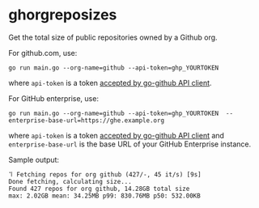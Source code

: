 # ghorgreposizes
Get the total size of public repositories owned by a Github org.

For github.com, use:
```
go run main.go --org-name=github --api-token=ghp_YOURTOKEN
```
where `api-token` is a token [accepted by go-github API client](https://github.com/google/go-github#authentication).

For GitHub enterprise, use:
```
go run main.go --org-name=github --api-token=ghp_YOURTOKEN  --enterprise-base-url=https://ghe.example.org
```
where `api-token` is a token [accepted by go-github API client](https://github.com/google/go-github#authentication) and `enterprise-base-url` is the base URL of your GitHub Enterprise instance.


Sample output:
```
⠹ Fetching repos for org github (427/-, 45 it/s) [9s]
Done fetching, calculating size...
Found 427 repos for org github, 14.28GB total size
max: 2.02GB mean: 34.25MB p99: 830.76MB p50: 532.00KB
```